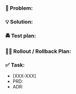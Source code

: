 ### 🤔 Problem:

 <!-- what one thing are you doing? bug? refactor? feature? Please describe the problem you're trying to solve -->

### 💡 Solution:

<!-- how are you solving this simply and elegantly? -->

### 🚔 Test plan:

<!-- what’s your proof this works? unit tests? staging? If you want reviewer to click-test, include specific instructions -->

<!-- please select Handshake processes that your reviewer is required to run to verify your changes. this is not an exhaustive list, add others as your review requires -->

### 🚢💨 Rollout / Rollback Plan:

<!-- does this work require additional considerations for rolling it out? Is it behind a feature toggle? Is it gated on another PR? -->

<!-- does this work require additional considerations when rolling back? -->

### ✅ Task:

 <!-- what was the upfront planning that went into this? Include Jira ticket, and optionally PRD and ADR links here -->

- [XXX-XXX]
- PRD:
- ADR:
